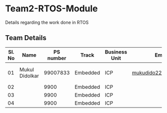 # Team2-RTOS-Module
Details regarding the work done in RTOS

## Team Details

|Sl. No	| Name | PS number | Track | Business Unit | Email | Photo|
| --- | --- | --- | --- |---|---|---|
|01| Mukul Didolkar | 99007833 | Embedded | ICP | mukudido22@gmail.com| <img src = https://user-images.githubusercontent.com/98812378/160238245-dd03d698-74c7-49f2-a273-7d5e50db328a.jpg width="60" height="60">  |
|02|   | 9900 | Embedded | ICP |  |  |
|03|   | 9900 | Embedded | ICP |  |  |
|04|   | 9900 | Embedded | ICP |  |  |


